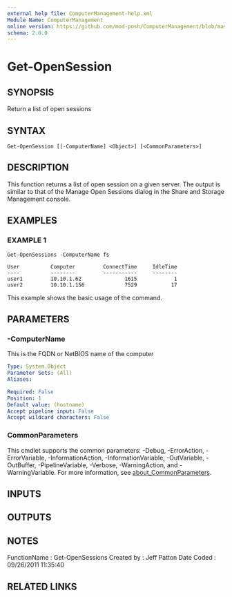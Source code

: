 ```yaml
---
external help file: ComputerManagement-help.xml
Module Name: ComputerManagement
online version: https://github.com/mod-posh/ComputerManagement/blob/master/docs/Get-OpenSession.md#get-opensession
schema: 2.0.0
---
```


# Get-OpenSession

## SYNOPSIS
Return a list of open sessions

## SYNTAX

```
Get-OpenSession [[-ComputerName] <Object>] [<CommonParameters>]
```

## DESCRIPTION
This function returns a list of open session on a given server.
The output is
similar to that of the Manage Open Sessions dialog in the Share and Storage
Management console.

## EXAMPLES

### EXAMPLE 1
```
Get-OpenSessions -ComputerName fs

User          Computer         ConnectTime     IdleTime
----          --------         -----------     --------
user1         10.10.1.62              1615            1
user2         10.10.1.156             7529           17
```

This example shows the basic usage of the command.

## PARAMETERS

### -ComputerName
This is the FQDN or NetBIOS name of the computer

```yaml
Type: System.Object
Parameter Sets: (All)
Aliases:

Required: False
Position: 1
Default value: (hostname)
Accept pipeline input: False
Accept wildcard characters: False
```

### CommonParameters
This cmdlet supports the common parameters: -Debug, -ErrorAction, -ErrorVariable, -InformationAction, -InformationVariable, -OutVariable, -OutBuffer, -PipelineVariable, -Verbose, -WarningAction, and -WarningVariable. For more information, see [about_CommonParameters](http://go.microsoft.com/fwlink/?LinkID=113216).

## INPUTS

## OUTPUTS

## NOTES
FunctionName : Get-OpenSessions
Created by   : Jeff Patton
Date Coded   : 09/26/2011 11:35:40

## RELATED LINKS
